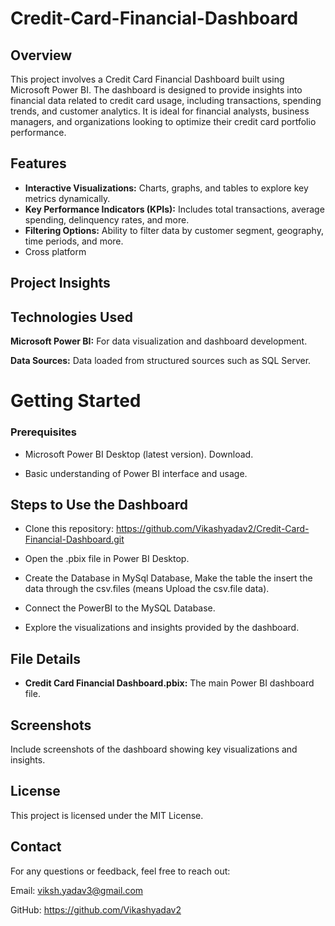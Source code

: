 
# Credit-Card-Financial-Dashboard

## Overview

This project involves a Credit Card Financial Dashboard built using Microsoft Power BI. The dashboard is designed to provide insights into financial data related to credit card usage, including transactions, spending trends, and customer analytics. It is ideal for financial analysts, business managers, and organizations looking to optimize their credit card portfolio performance.


## Features

- **Interactive Visualizations:** Charts, graphs, and tables to explore key metrics dynamically.
- **Key Performance Indicators (KPIs):** Includes total transactions, average spending, delinquency rates, and more.
- **Filtering Options:** Ability to filter data by customer segment, geography, time periods, and more.
- Cross platform

## Project Insights 

## Technologies Used

**Microsoft Power BI:** For data visualization and dashboard development.

**Data Sources:** Data loaded from structured sources such as SQL Server.

# Getting Started

### Prerequisites

- Microsoft Power BI Desktop (latest version). Download.

- Basic understanding of Power BI interface and usage.

## Steps to Use the Dashboard

- Clone this repository:
  https://github.com/Vikashyadav2/Credit-Card-Financial-Dashboard.git

- Open the .pbix file in Power BI Desktop.
- Create the Database in MySql Database, Make the table the insert the data through the csv.files (means Upload the csv.file data).
- Connect the PowerBI to the MySQL Database.
- Explore the visualizations and insights provided by the dashboard.

## File Details 
- **Credit Card Financial Dashboard.pbix:** The main Power BI dashboard file.

## Screenshots

Include screenshots of the dashboard showing key visualizations and insights.



## License
This project is licensed under the MIT License.

## Contact

For any questions or feedback, feel free to reach out:

Email: viksh.yadav3@gmail.com

GitHub: https://github.com/Vikashyadav2
